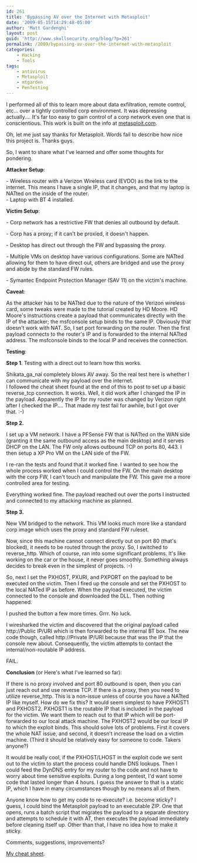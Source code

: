 ```yaml
---
id: 261
title: 'Bypassing AV over the Internet with Metasploit'
date: '2009-05-15T14:29:48-05:00'
author: 'Matt Gardenghi'
layout: post
guid: 'http://www.skullsecurity.org/blog/?p=261'
permalink: /2009/bypassing-av-over-the-internet-with-metasploit
categories:
    - Hacking
    - Tools
tags:
    - antivirus
    - Metasploit
    - mtgarden
    - PenTesting
---
```


I performed all of this to learn more about data exfiltration, remote control, etc... over a tightly controlled corp environment. It was depressing actually.... It's far too easy to gain control of a corp network even one that is conscientious. This work is built on the info at [ metasploit.com](http://trac.metasploit.com/wiki/AutomatingMeterpreter).

Oh, let me just say thanks for Metasploit. Words fail to describe how nice this project is. Thanks guys.

So, I want to share what I've learned and offer some thoughts for pondering.

**Attacker Setup**:

\- Wireless router with a Verizon Wireless card (EVDO) as the link to the internet. This means I have a single IP, that it changes, and that my laptop is NATted on the inside of the router.  
\- Laptop with BT 4 installed.

**Victim Setup**:

\- Corp network has a restrictive FW that denies all outbound by default.

\- Corp has a proxy; if it can't be proxied, it doesn't happen.

\- Desktop has direct out through the FW and bypassing the proxy.

\- Multiple VMs on desktop have various configurations. Some are NATted allowing for them to have direct out, others are bridged and use the proxy and abide by the standard FW rules.

\- Symantec Endpoint Protection Manager (SAV 11) on the victim's machine.

**Caveat**:

As the attacker has to be NATted due to the nature of the Verizon wireless card, some tweaks were made to the tutorial created by HD Moore. HD Moore's instructions create a payload that communicates directly with the IP of the attacker; the msfconsole setup binds to the same IP. Obviously that doesn't work with NAT. So, I set port forwarding on the router. Then the first payload connects to the router's IP and is forwarded to the internal NATted address. The msfconsole binds to the local IP and receives the connection.

**Testing**:

**Step 1**. Testing with a direct out to learn how this works.

Shikata\_ga\_nai completely blows AV away. So the real test here is whether I can communicate with my payload over the internet.  
I followed the cheat sheet found at the end of this to post to set up a basic reverse\_tcp connection. It works. Well, it did work after I changed the IP in the payload. Apparently the IP for my router was changed by Verizon right after I checked the IP.... That made my test fail for awhile, but I got over that. :-)

**Step 2.**

I set up a VM network. I have a PFSense FW that is NATted on the WAN side (granting it the same outbound access as the main desktop) and it serves DHCP on the LAN. The FW only allows outbound TCP on ports 80, 443. I then setup a XP Pro VM on the LAN side of the FW.

I re-ran the tests and found that it worked fine. I wanted to see how the whole process worked when I could control the FW. On the main desktop with the corp FW, I can't touch and manipulate the FW. This gave me a more controlled area for testing.

Everything worked fine. The payload reached out over the ports I instructed and connected to my attacking machine as planned.

**Step 3.**

New VM bridged to the network. This VM looks much more like a standard corp image which uses the proxy and standard FW ruleset.

Now, since this machine cannot connect directly out on port 80 (that's blocked), it needs to be routed through the proxy. So, I switched to reverse\_http. Which of course, ran into some significant problems. It's like working on the car or the house, it never goes smoothly. Something always decides to break even in the simplest of projects. :-)

So, next I set the PXHOST, PXURI, and PXPORT on the payload to be executed on the victim. Then I fired up the console and set the PXHOST to the local NATed IP as before. When the payload executed, the victim connected to the console and downloaded the DLL. Then nothing happened.

I pushed the button a few more times. Grrr. No luck.

I wiresharked the victim and discovered that the original payload called http://Public IP/URI which is then forwarded to the internal BT box. The new code though, called http://Private IP/URI because that was the IP that the console new about. Consequently, the victim attempts to contact the internal/non-routable IP address.

FAIL.

**Conclusion** (or Here's what I've learned so far):

If there is no proxy involved and port 80 outbound is open, then you can just reach out and use reverse TCP. If there is a proxy, then you need to utilize reverse\_http. This is a non-issue unless of course you have a NATted IP like myself. How do we fix this? It would seem simplest to have PXHOST1 and PXHOST2. PXHOST1 is the routable IP that is included in the payload for the victim. We want them to reach out to that IP which will be port-forwarded to our local attack machine. The PXHOST2 would be our local IP to which the exploit binds. This should solve lots of problems. First it covers the whole NAT issue, and second, it doesn't increase the load on a victim machine. (Third it should be relatively easy for someone to code. Takers anyone?)

It would be really cool, if the PXHOST/LHOST in the exploit code we sent out to the victim to start the process could handle DNS lookups. Then I could feed the DynDNS entry for my router to the code and not have to worry about time sensitive exploits. During a long pentest, I'd want some code that lasted longer than 4 hours. I guess the answer to that is a static IP, which I have in many circumstances though by no means all of them.

Anyone know how to get my code to re-execute? i.e. become sticky? I guess, I could bind the Metasploit payload to an executable ZIP. One that opens, runs a batch script that migrates the payload to a separate directory and attempts to schedule it with AT, then executes the payload immediately before cleaning itself up. Other than that, I have no idea how to make it sticky.

Comments, suggestions, improvements?

[My cheat sheet](http://www.skullsecurity.org/blogdata/mtgarden/bypassing%20AV.txt).